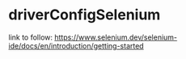 # driverConfigSelenium

link to follow: https://www.selenium.dev/selenium-ide/docs/en/introduction/getting-started